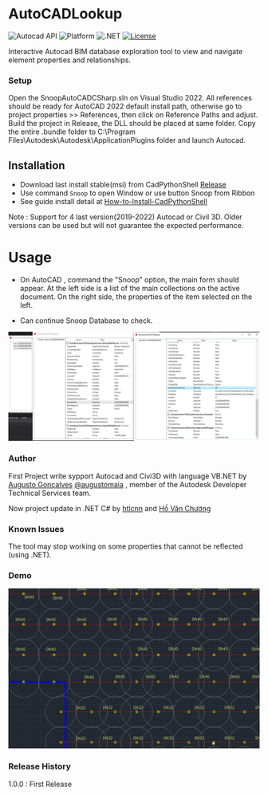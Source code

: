 
# AutoCADLookup

![Autocad API](https://img.shields.io/badge/Autocad%20API-2022-blue.svg)
![Platform](https://img.shields.io/badge/platform-Windows-lightgray.svg)
![.NET](https://img.shields.io/badge/.NET6-blue.svg)
[![License](http://img.shields.io/:license-mit-blue.svg)](http://opensource.org/licenses/MIT)

Interactive Autocad BIM database exploration tool to view and navigate element properties and relationships.

### Setup

Open the SnoopAutoCADCSharp.sln on Visual Studio 2022. All references should be ready for AutoCAD 2022 default install path, otherwise go to project properties >> References, then click on Reference Paths and adjust. Build the project in Release, the DLL should be placed at same folder. Copy the entire .bundle folder to C:\Program Files\Autodesk\Autodesk\ApplicationPlugins folder and launch Autocad.

## Installation

- Download last install stable(msi) from CadPythonShell [Release](https://github.com/chuongmep/CADPythonShell/releases/latest)
- Use command `Snoop` to open Window or use button Snoop from Ribbon
- See guide install detail at [How-to-Install-CadPythonShell](https://github.com/chuongmep/CadPythonShell/wiki/How-to-Install-CadPythonShell)

Note : Support for 4 last version(2019-2022) Autocad or Civil 3D. Older versions can be used but will not guarantee the expected performance.

# Usage

- On AutoCAD , command the "Snoop" option, the main form should appear. At the left side is a list of the main collections on the active document. On the right side, the properties of the item selected on the left.

- Can continue Snoop Database to check.

![](Documents/_Image_bfad9808-fa10-4857-8d77-f1f0b161433f.png)

### Author 

First Project write sypport Autocad and Civi3D with language VB.NET by <a href="https://github.com/augustogoncalves">Augusto Goncalves</a> <a href="https://twitter.com/augustomaia">@augustomaia</a> , member of the Autodesk Developer Technical Services team.

Now project update in .NET C# by <a href="https://github.com/htlcnn">htlcnn</a> and <a href="https://github.com/chuongmep">Hồ Văn Chương</a> 

### Known Issues

The tool may stop working on some properties that cannot be reflected (using .NET).

### Demo

![](Documents/SnoopCad.gif)

### Release History

1.0.0 : First Release


